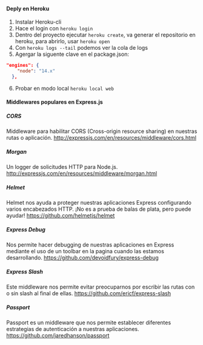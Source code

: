 #### Deply en Heroku
1) Instalar Heroku-cli
2) Hace el login con `heroku login`
3) Dentro del proyecto ejecutar `heroku create`, va generar el repositorio en heroku, para abrirlo, usar `heroku open`
4) Con `heroku logs --tail` podemos ver la cola de logs 
5) Agergar la siguente clave en el package.json:

```json
"engines": {
    "node": "14.x"
  },
```

6) Probar en modo local `heroku local web`

#### Middlewares populares en Express.js

##### CORS
Middleware para habilitar CORS (Cross-origin resource sharing) en nuestras rutas o aplicación. http://expressjs.com/en/resources/middleware/cors.html

##### Morgan
Un logger de solicitudes HTTP para Node.js. http://expressjs.com/en/resources/middleware/morgan.html

##### Helmet
Helmet nos ayuda a proteger nuestras aplicaciones Express configurando varios encabezados HTTP. ¡No es a prueba de balas de plata, pero puede ayudar! https://github.com/helmetjs/helmet

##### Express Debug
Nos permite hacer debugging de nuestras aplicaciones en Express mediante el uso de un toolbar en la pagina cuando las estamos desarrollando. https://github.com/devoidfury/express-debug

##### Express Slash
Este middleware nos permite evitar preocuparnos por escribir las rutas con o sin slash al final de ellas. https://github.com/ericf/express-slash

##### Passport
Passport es un middleware que nos permite establecer diferentes estrategias de autenticación a nuestras aplicaciones. https://github.com/jaredhanson/passport
